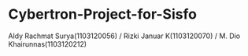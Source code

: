 Cybertron-Project-for-Sisfo
===========================

Aldy Rachmat Surya(1103120056)<aldyrsurya> / Rizki Januar K(1103120070)<rizkijanuark> / M. Dio Khairunnas(1103120212)<mdiokha>
